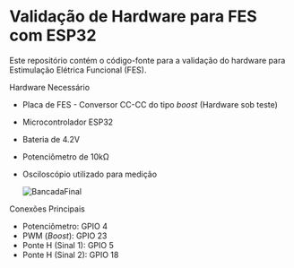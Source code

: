 # Validação de Hardware para FES com ESP32

Este repositório contém o código-fonte para a validação do hardware para Estimulação Elétrica Funcional (FES).

Hardware Necessário
* Placa de FES - Conversor CC-CC do tipo *boost* (Hardware sob teste)
* Microcontrolador ESP32
* Bateria de 4.2V
* Potenciômetro de 10kΩ
* Osciloscópio utilizado para medição

  ![BancadaFinal](https://github.com/user-attachments/assets/99552a50-1acb-4c5b-a13d-974be9f7b4d7)

Conexões Principais
* Potenciômetro: GPIO 4
* PWM (*Boost*): GPIO 23
* Ponte H (Sinal 1): GPIO 5
* Ponte H (Sinal 2): GPIO 18
